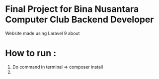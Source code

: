 # Final Project for Bina Nusantara Computer Club Backend Developer

Website made using Laravel 9 about 

# How to run :
1. Do command in terminal => composer install
2. 
